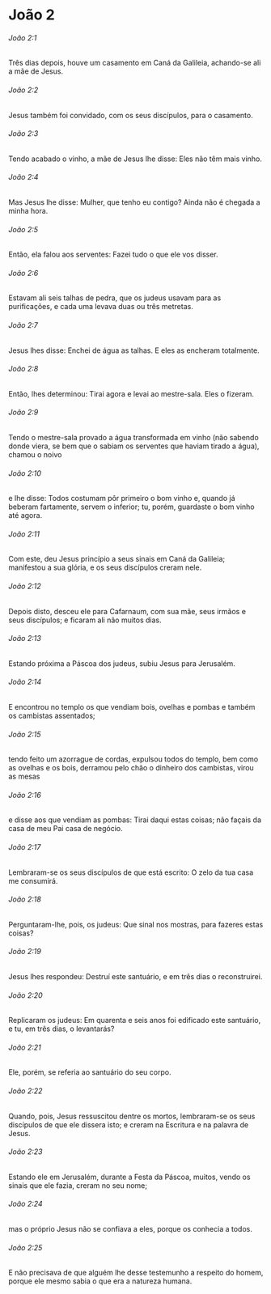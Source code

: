 # João 2

###### João 2:1

Três dias depois, houve um casamento em Caná da Galileia, achando-se ali a mãe de Jesus.

###### João 2:2

Jesus também foi convidado, com os seus discípulos, para o casamento.

###### João 2:3

Tendo acabado o vinho, a mãe de Jesus lhe disse: Eles não têm mais vinho.

###### João 2:4

Mas Jesus lhe disse: Mulher, que tenho eu contigo? Ainda não é chegada a minha hora.

###### João 2:5

Então, ela falou aos serventes: Fazei tudo o que ele vos disser.

###### João 2:6

Estavam ali seis talhas de pedra, que os judeus usavam para as purificações, e cada uma levava duas ou três metretas.

###### João 2:7

Jesus lhes disse: Enchei de água as talhas. E eles as encheram totalmente.

###### João 2:8

Então, lhes determinou: Tirai agora e levai ao mestre-sala. Eles o fizeram.

###### João 2:9

Tendo o mestre-sala provado a água transformada em vinho (não sabendo donde viera, se bem que o sabiam os serventes que haviam tirado a água), chamou o noivo

###### João 2:10

e lhe disse: Todos costumam pôr primeiro o bom vinho e, quando já beberam fartamente, servem o inferior; tu, porém, guardaste o bom vinho até agora.

###### João 2:11

Com este, deu Jesus princípio a seus sinais em Caná da Galileia; manifestou a sua glória, e os seus discípulos creram nele.

###### João 2:12

Depois disto, desceu ele para Cafarnaum, com sua mãe, seus irmãos e seus discípulos; e ficaram ali não muitos dias.

###### João 2:13

Estando próxima a Páscoa dos judeus, subiu Jesus para Jerusalém.

###### João 2:14

E encontrou no templo os que vendiam bois, ovelhas e pombas e também os cambistas assentados;

###### João 2:15

tendo feito um azorrague de cordas, expulsou todos do templo, bem como as ovelhas e os bois, derramou pelo chão o dinheiro dos cambistas, virou as mesas

###### João 2:16

e disse aos que vendiam as pombas: Tirai daqui estas coisas; não façais da casa de meu Pai casa de negócio.

###### João 2:17

Lembraram-se os seus discípulos de que está escrito: O zelo da tua casa me consumirá.

###### João 2:18

Perguntaram-lhe, pois, os judeus: Que sinal nos mostras, para fazeres estas coisas?

###### João 2:19

Jesus lhes respondeu: Destruí este santuário, e em três dias o reconstruirei.

###### João 2:20

Replicaram os judeus: Em quarenta e seis anos foi edificado este santuário, e tu, em três dias, o levantarás?

###### João 2:21

Ele, porém, se referia ao santuário do seu corpo.

###### João 2:22

Quando, pois, Jesus ressuscitou dentre os mortos, lembraram-se os seus discípulos de que ele dissera isto; e creram na Escritura e na palavra de Jesus.

###### João 2:23

Estando ele em Jerusalém, durante a Festa da Páscoa, muitos, vendo os sinais que ele fazia, creram no seu nome;

###### João 2:24

mas o próprio Jesus não se confiava a eles, porque os conhecia a todos.

###### João 2:25

E não precisava de que alguém lhe desse testemunho a respeito do homem, porque ele mesmo sabia o que era a natureza humana.

